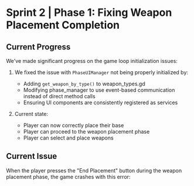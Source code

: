 # Sprint 2 | Phase 1: Fixing Weapon Placement Completion

## Current Progress
We've made significant progress on the game loop initialization issues:

1. We fixed the issue with `PhaseUIManager` not being properly initialized by:
   - Adding `get_weapon_by_type()` to weapon_types.gd
   - Modifying phase_manager to use event-based communication instead of direct method calls
   - Ensuring UI components are consistently registered as services

2. Current state:
   - Player can now correctly place their base
   - Player can proceed to the weapon placement phase
   - Player can select and place weapons

## Current Issue
When the player presses the "End Placement" button during the weapon placement phase, the game crashes with this error:

